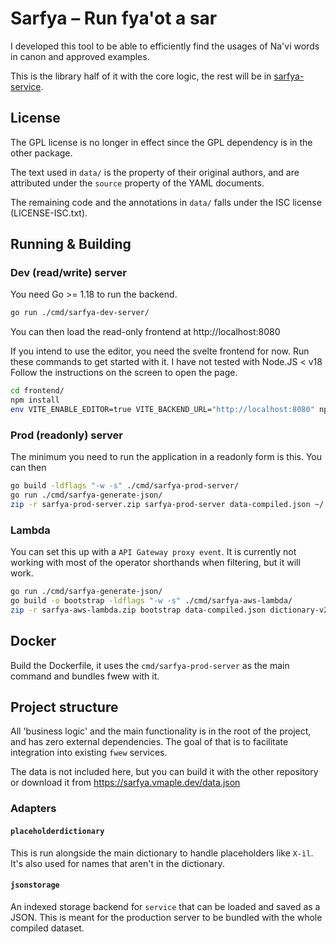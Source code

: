 # Sarfya – Run fya'ot a sar

I developed this tool to be able to efficiently find the usages of Na'vi words in canon and approved examples.

This is the library half of it with the core logic, the rest will be in [sarfya-service](https://github.com/gissleh/sarfya-service).

## License

The GPL license is no longer in effect since the GPL dependency is in the other package.

The text used in `data/` is the property of their original authors, 
and are attributed under the `source` property of the YAML documents.

The remaining code and the annotations in `data/` falls under the ISC license (LICENSE-ISC.txt).

## Running & Building

### Dev (read/write) server

You need Go >= 1.18 to run the backend.

```bash
go run ./cmd/sarfya-dev-server/
```

You can then load the read-only frontend at http://localhost:8080

If you intend to use the editor, you need the svelte frontend for now.
Run these commands to get started with it. I have not tested with Node.JS < v18
Follow the instructions on the screen to open the page.

```bash
cd frontend/
npm install
env VITE_ENABLE_EDITOR=true VITE_BACKEND_URL="http://localhost:8080" npm run dev
```

### Prod (readonly) server

The minimum you need to run the application in a readonly form is this.
You can then 

```bash
go build -ldflags "-w -s" ./cmd/sarfya-prod-server/
go run ./cmd/sarfya-generate-json/
zip -r sarfya-prod-server.zip sarfya-prod-server data-compiled.json ~/.fwew/dictionary-v2.txt
```

### Lambda

You can set this up with a `API Gateway proxy event`.
It is currently not working with most of the operator shorthands when filtering,
but it will work.

```bash
go run ./cmd/sarfya-generate-json/
go build -o bootstrap -ldflags "-w -s" ./cmd/sarfya-aws-lambda/
zip -r sarfya-aws-lambda.zip bootstrap data-compiled.json dictionary-v2.txt
```

## Docker

Build the Dockerfile, it uses the `cmd/sarfya-prod-server` as the main command and bundles fwew with it.

## Project structure

All 'business logic' and the main functionality is in the root of the project, and has zero external dependencies.
The goal of that is to facilitate integration into existing `fwew` services.

The data is not included here, but you can build it with the other repository or download it from https://sarfya.vmaple.dev/data.json

### Adapters

#### `placeholderdictionary`

This is run alongside the main dictionary to handle placeholders like `X-ìl`.
It's also used for names that aren't in the dictionary.

#### `jsonstorage`

An indexed storage backend for `service` that can be loaded and saved as a JSON.
This is meant for the production server to be bundled with the whole compiled dataset.



